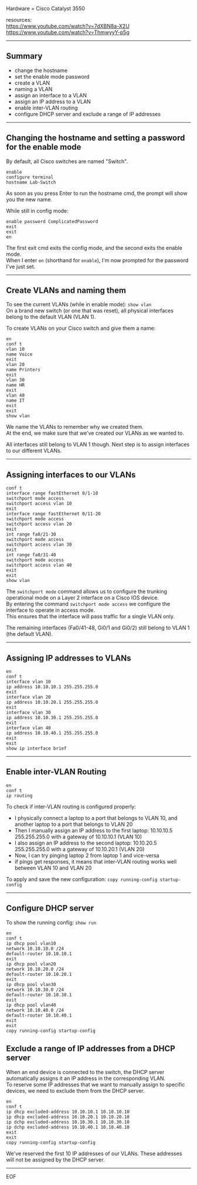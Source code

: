 Hardware = Cisco Catalyst 3550  

resources:  
https://www.youtube.com/watch?v=7dXBN8a-X2U  
https://www.youtube.com/watch?v=ThmwyyY-p5g  

---

## Summary

- change the hostname
- set the enable mode password
- create a VLAN
- naming a VLAN
- assign an interface to a VLAN
- assign an IP address to a VLAN
- enable inter-VLAN routing
- configure DHCP server and exclude a range of IP addresses 

---

## Changing the hostname and setting a password for the enable mode

By default, all Cisco switches are named "Switch".
```
enable
configure terminal
hostname Lab-Switch
```
As soon as you press Enter to run the hostname cmd, the prompt will show you the new name.  

While still in config mode:
```
enable password ComplicatedPassword
exit
exit
en
```
The first exit cmd exits the config mode, and the second exits the enable mode.  
When I enter `en` (shorthand for `enable`), I'm now prompted for the password I've just set.  

---

## Create VLANs and naming them

To see the current VLANs (while in enable mode): `show vlan`  
On a brand new switch (or one that was reset), all physical interfaces belong to the default VLAN (VLAN 1).  

To create VLANs on your Cisco switch and give them a name:
```
en
conf t
vlan 10
name Voice
exit
vlan 20
name Printers
exit
vlan 30
name HR
exit
vlan 40
name IT
exit
exit
show vlan
```
We name the VLANs to remember why we created them.  
At the end, we make sure that we've created our VLANs as we wanted to.  

All interfaces still belong to VLAN 1 though. Next step is to assign interfaces to our different VLANs.

---

## Assigning interfaces to our VLANs

```
conf t
interface range fastEthernet 0/1-10
switchport mode access
switchport access vlan 10
exit
interface range fastEthernet 0/11-20
switchport mode access
switchport access vlan 20
exit
int range fa0/21-30
switchport mode access
switchport access vlan 30
exit
int range fa0/31-40
switchport mode access
switchport access vlan 40
exit
exit
show vlan
```
The `switchport mode` command allows us to configure the trunking operational mode on a Layer 2 interface on a Cisco IOS device.  
By entering the command `switchport mode access` we configure the interface to operate in access mode.  
This ensures that the interface will pass traffic for a single VLAN only.  

The remaining interfaces (Fa0/41-48, Gi0/1 and Gi0/2) still belong to VLAN 1 (the default VLAN).  

---

## Assigning IP addresses to VLANs

```
en
conf t
interface vlan 10
ip address 10.10.10.1 255.255.255.0
exit
interface vlan 20
ip address 10.10.20.1 255.255.255.0
exit
interface vlan 30
ip address 10.10.30.1 255.255.255.0
exit
interface vlan 40
ip address 10.10.40.1 255.255.255.0
exit
exit
show ip interface brief
```

---

## Enable inter-VLAN Routing

```
en
conf t
ip routing
```

To check if inter-VLAN routing is configured properly:
- I physically connect a laptop to a port that belongs to VLAN 10, and another laptop to a port that belongs to VLAN 20
- Then I manually assign an IP address to the first laptop: 10.10.10.5 255.255.255.0 with a gateway of 10.10.10.1 (VLAN 10)
- I also assign an IP address to the second laptop: 10.10.20.5 255.255.255.0 with a gateway of 10.10.20.1 (VLAN 20)
- Now, I can try pinging laptop 2 from laptop 1 and vice-versa
- if pings get responses, it means that inter-VLAN routing works well between VLAN 10 and VLAN 20

To apply and save the new configuration:
`copy running-config startup-config`

---

## Configure DHCP server 

To show the running config:
`show run`

```
en
conf t
ip dhcp pool vlan10
network 10.10.10.0 /24
default-router 10.10.10.1
exit
ip dhcp pool vlan20
network 10.10.20.0 /24
default-router 10.10.20.1
exit
ip dhcp pool vlan30
network 10.10.30.0 /24
default-router 10.10.30.1
exit
ip dhcp pool vlan40
network 10.10.40.0 /24
default-router 10.10.40.1
exit
exit
copy running-config startup-config
```

## Exclude a range of IP addresses from a DHCP server

When an end device is connected to the switch, the DHCP server automatically assigns it an IP address in the corresponding VLAN.  
To reserve some IP addresses that we want to manually assign to specific devices, we need to exclude them from the DHCP server.
```
en
conf t
ip dhcp excluded-address 10.10.10.1 10.10.10.10
ip dhcp excluded-address 10.10.20.1 10.10.20.10
ip dchp excluded-address 10.10.30.1 10.10.30.10
ip dchp excluded-address 10.10.40.1 10.10.40.10
exit
exit
copy running-config startup-config
```
We've reserved the first 10 IP addresses of our VLANs. These addresses will not be assigned by the DHCP server.


---
EOF

